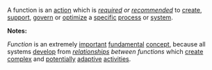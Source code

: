 A function is an [action](https://github.com/gcassel/Modular-Organization-Terminology/blob/master/terms/action.md) which is *[required](https://github.com/gcassel/Modular-Organization-Terminology/blob/master/terms/require.md) or [recommended](https://github.com/gcassel/Modular-Organization-Terminology/blob/master/terms/recommendation.md)* to [create](https://github.com/gcassel/Modular-Organization-Terminology/blob/master/terms/create.md), [support](https://github.com/gcassel/Modular-Organization-Terminology/blob/master/terms/support.md), [govern](https://github.com/gcassel/Modular-Organization-Terminology/blob/master/terms/governance.md) or [optimize](https://github.com/gcassel/Modular-Organization-Terminology/blob/master/terms/optimize.md) a [specific](https://github.com/gcassel/Modular-Organization-Terminology/blob/master/terms/specific.md) [process](https://github.com/gcassel/Modular-Organization-Terminology/blob/master/terms/process.md) or [system](https://github.com/gcassel/Modular-Organization-Terminology/blob/master/terms/system.md). 

**Notes:** 

*Function* is an extremely [important](https://github.com/gcassel/Modular-Organization-Terminology/blob/master/terms/importance.md) [fundamental](https://github.com/gcassel/Modular-Organization-Terminology/blob/master/terms/base.md) [concept](https://github.com/gcassel/Modular-Organization-Terminology/blob/master/terms/concept.md), because all systems [develop](https://github.com/gcassel/Modular-Organization-Terminology/blob/master/terms/develop.md) from *[relationships](https://github.com/gcassel/Modular-Organization-Terminology/blob/master/terms/relationship.md) between functions* which [create](https://github.com/gcassel/Modular-Organization-Terminology/blob/master/terms/create.md) [complex](https://github.com/gcassel/Modular-Organization-Terminology/blob/master/terms/complex.md) and [potentially](https://github.com/gcassel/Modular-Organization-Terminology/blob/master/terms/potential.md) [adaptive](https://github.com/gcassel/Modular-Organization-Terminology/blob/master/terms/adapt.md) [activities](https://github.com/gcassel/Modular-Organization-Terminology/blob/master/terms/activity.md).
